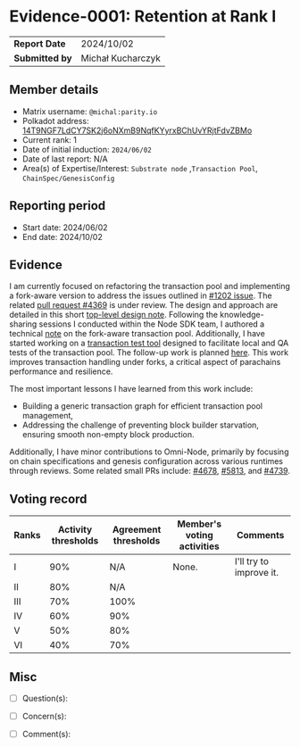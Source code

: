 # Evidence-0001: Retention at Rank I

|                 |                                                                                             |
| --------------- | ------------------------------------------------------------------------------------------- |
| **Report Date** | 2024/10/02                                                                                  |
| **Submitted by**| Michał Kucharczyk                                                                           |


## Member details

- Matrix username: `@michal:parity.io`
- Polkadot address: [14T9NGF7LdCY7SK2j6oNXmB9NqfKYyrxBChUvYRjtFdvZBMo](https://collectives.statescan.io/#/accounts/14T9NGF7LdCY7SK2j6oNXmB9NqfKYyrxBChUvYRjtFdvZBMo)
- Current rank: 1
- Date of initial induction: `2024/06/02`
- Date of last report: N/A
- Area(s) of Expertise/Interest: `Substrate node` ,`Transaction Pool`, `ChainSpec/GenesisConfig`


## Reporting period

- Start date: 2024/06/02
- End date: 2024/10/02

## Evidence

I am currently focused on refactoring the transaction pool and implementing a fork-aware version to address the issues outlined in [#1202 issue](https://github.com/paritytech/polkadot-sdk/issues/1202). The related [pull request #4369](https://github.com/paritytech/polkadot-sdk/pull/4639) is under review. The design and approach are detailed in this short [top-level design note](https://hackmd.io/@_FY3-hvwQZ6cX_4n8zYUNA/HJqUWj4_s).
Following the knowledge-sharing sessions I conducted within the Node SDK team, I authored a technical [note](https://hackmd.io/@_FY3-hvwQZ6cX_4n8zYUNA/SyT1QuhnA) on the fork-aware transaction pool. Additionally, I have started working on a [transaction test tool](https://github.com/michalkucharczyk/tx-test-tool/) designed to facilitate local and QA tests of the transaction pool. The follow-up work is planned [here](https://github.com/paritytech/polkadot-sdk/issues/5472). This work improves transaction handling under forks, a critical aspect of parachains performance and resilience.

The most important lessons I have learned from this work include:
 - Building a generic transaction graph for efficient transaction pool management,
 - Addressing the challenge of preventing block builder starvation, ensuring smooth non-empty block production.

Additionally, I have minor contributions to Omni-Node, primarily by focusing on chain specifications and genesis configuration across various runtimes through reviews. Some related small PRs include: [#4678](https://github.com/paritytech/polkadot-sdk/pull/4678), [#5813](https://github.com/paritytech/polkadot-sdk/pull/5813), and [#4739](https://github.com/paritytech/polkadot-sdk/pull/4739).

## Voting record

|  Ranks | Activity thresholds | Agreement thresholds | Member's voting activities | Comments |
|---|---|---|---|---|
|I  |90%   |N/A   | None. | I'll try to improve it.  |
|II |80%   |N/A   |   |  |
|III|70%   |100%  |   |  |
|IV |60%   |90%   |   |  |
|V  |50%   |80%   |   |  |
|VI |40%   |70%   |   |  |


## Misc

- [ ] Question(s): 

- [ ] Concern(s): 

- [ ] Comment(s): 

